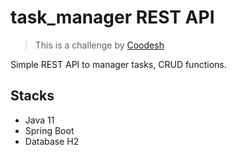 # **task_manager REST API**

> This is a challenge by [Coodesh](https://coodesh.com/)

Simple REST API to manager tasks, CRUD functions.

## Stacks

- Java 11
- Spring Boot
- Database H2
